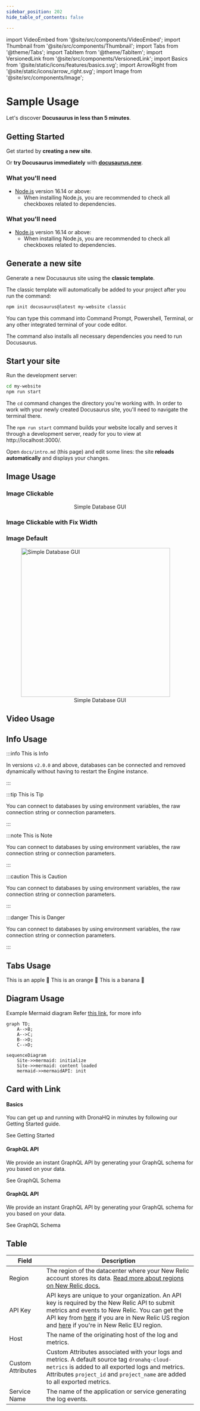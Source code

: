 ```yaml
---
sidebar_position: 202
hide_table_of_contents: false

---
```


import VideoEmbed from '@site/src/components/VideoEmbed';
import Thumbnail from '@site/src/components/Thumbnail';
import Tabs from '@theme/Tabs';
import TabItem from '@theme/TabItem';
import VersionedLink from '@site/src/components/VersionedLink';
import Basics from '@site/static/icons/features/basics.svg';
import ArrowRight from '@site/static/icons/arrow_right.svg';
import Image from '@site/src/components/Image';
 

# Sample Usage

Let's discover **Docusaurus in less than 5 minutes**.

## Getting Started

Get started by **creating a new site**.

Or **try Docusaurus immediately** with **[docusaurus.new](https://docusaurus.new)**.

### What you'll need

- [Node.js](https://nodejs.org/en/download/) version 16.14 or above:
  - When installing Node.js, you are recommended to check all checkboxes related to dependencies.

### What you'll need

- [Node.js](https://nodejs.org/en/download/) version 16.14 or above:
  - When installing Node.js, you are recommended to check all checkboxes related to dependencies.

## Generate a new site

Generate a new Docusaurus site using the **classic template**.

The classic template will automatically be added to your project after you run the command:

```bash
npm init docusaurus@latest my-website classic
```

You can type this command into Command Prompt, Powershell, Terminal, or any other integrated terminal of your code editor.

The command also installs all necessary dependencies you need to run Docusaurus.

## Start your site

Run the development server:

```bash
cd my-website
npm run start
```

The `cd` command changes the directory you're working with. In order to work with your newly created Docusaurus site, you'll need to navigate the terminal there.

The `npm run start` command builds your website locally and serves it through a development server, ready for you to view at http://localhost:3000/.

Open `docs/intro.md` (this page) and edit some lines: the site **reloads automatically** and displays your changes.

## Image Usage

### Image Clickable
<figure>
  <Thumbnail src="/img/dronahq-drag-drop-builder.png" alt="Simple Database GUI" />
  <figcaption align = "center">Simple Database GUI</figcaption>
</figure>

### Image Clickable with Fix Width
<figure>
  <Thumbnail src="/img/dronahq-drag-drop-builder.png" alt="Simple Database GUI" width="300px" />
</figure>


### Image Default

<figure>
  <Image src="/img/dronahq-drag-drop-builder.png" alt="Simple Database GUI" width='400px'/>
  <figcaption align = "center">Simple Database GUI</figcaption>
</figure>

<!-- <figure>
  <img src="/img/dronahq-drag-drop-builder.png" style= {{width:"100%", height:"auto"}} alt="Simple Database GUI"/>
  <figcaption align = "center">Simple Database GUI</figcaption>
</figure> -->



## Video Usage

<figure>
    <VideoEmbed host="youtube" videoId="Tl0Sd43dXDg"/> 
</figure>


## Info Usage
:::info This is Info

In versions `v2.0.0` and above, databases can be connected and removed dynamically without having to restart the Engine instance.

:::

:::tip This is Tip

You can connect to databases by using environment variables, the raw connection string or connection parameters.

:::

:::note This is Note

You can connect to databases by using environment variables, the raw connection string or connection parameters.

:::

:::caution This is Caution

You can connect to databases by using environment variables, the raw connection string or connection parameters.

:::

:::danger This is Danger

You can connect to databases by using environment variables, the raw connection string or connection parameters.

:::

## Tabs Usage

<Tabs  groupId="user-preference">
  <TabItem value="apple" label="Apple">
    This is an apple 🍎
  </TabItem>
  <TabItem value="orange" label="Orange">
    This is an orange 🍊
  </TabItem>
  <TabItem value="banana" label="Banana">
    This is a banana 🍌
  </TabItem>
</Tabs>

## Diagram Usage
Example Mermaid diagram
Refer [this link](https://mermaid.js.org/syntax/flowchart.html), for more info

```mermaid
graph TD;
    A-->B;
    A-->C;
    B-->D;
    C-->D;
```

```mermaid
sequenceDiagram
	Site->>mermaid: initialize
	Site->>mermaid: content loaded
	mermaid->>mermaidAPI: init
  ```

## Card with Link
<div className="gallery">
  <div className="card">
      <div className="card-header">
        <Basics />
        <h4>Basics</h4>
      </div>
      <p>You can get up and running with DronaHQ in minutes by following our Getting Started guide.</p>
      <VersionedLink to="/docs/getting-started/start-building">
        See Getting Started <ArrowRight className="arrow" />
      </VersionedLink>
    </div>
    <div className="card">
      <div className="card-header">
        <h4>GraphQL API</h4>
      </div>
      <p>We provide an instant GraphQL API by generating your GraphQL schema for you based on your data.</p>
      <VersionedLink to="/docs/getting-started/start-building">
        See GraphQL Schema <ArrowRight className="arrow" />
      </VersionedLink>
    </div>
    <div className="card">
      <div className="card-header">
        <h4>GraphQL API</h4>
      </div>
      <p>We provide an instant GraphQL API by generating your GraphQL schema for you based on your data.</p>
      <VersionedLink to="/docs/getting-started/start-building">
        See GraphQL Schema <ArrowRight className="arrow" />
      </VersionedLink>
    </div>
  </div>
  

## Table

  | Field | Description  | 
  | ----------------- |---------------------------- |
| Region            | The region of the datacenter where your New Relic account stores its data. [Read more about regions on New Relic docs.](https://docs.newrelic.com/docs/using-new-relic/welcome-new-relic/get-started/our-eu-us-region-data-centers)                                                                                                                                                      |
| API Key           | API keys are unique to your organization. An API key is required by the New Relic API to submit metrics and events to New Relic. You can get the API key from [here](https://one.newrelic.com/launcher/api-keys-ui.api-keys-launcher) if you are in New Relic US region and [here](https://one.eu.newrelic.com/launcher/api-keys-ui.api-keys-launcher) if you're in New Relic EU region. |
| Host              | The name of the originating host of the log and metrics.                                                                                                                                                                                                                                                                                                                                 |
| Custom Attributes | Custom Attributes associated with your logs and metrics. A default source tag `dronahq-cloud-metrics` is added to all exported logs and metrics. Attributes `project_id` and `project_name` are added to all exported metrics.                                                                                                                                                            |
| Service Name      | The name of the application or service generating the log events.                                                                                                                                                                                                                                                                                                                        |